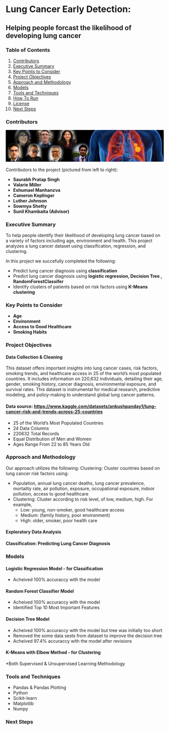 # Lung Cancer Early Detection: 
## Helping people forcast the likelihood of developing lung cancer

### Table of Contents

1. [Contributors](#contributors)
2. [Executive Summary](#executive-summary)
3. [Key Points to Consider](#key-points-to-consider)
4. [Project Objectives](#project-objectives)
5. [Approach and Methodology](#approach-and-methodology)
6. [Models](#models)
7. [Tools and Techniques](#tools-and-techniques)
8. [How To Run](#how-to-run)
9. [License](#license)
10. [Next Steps](#next-steps)

### Contributors

![contributors](team-picture.png)

Contributors to the project (pictured from left to right):
* **Saurabh Pratap Singh**
* **Valarie Miller**
* **Eshumael Manhanzva**
* **Cameron Keplinger**
* **Luther Johnson**
* **Sowmya Shetty**
* **Sunil Khambaita (Advisor)**

### Executive Summary 

To help people identify their likelihood of developing lung cancer based on a variety of factors including age, environment and health. This project analyzes a lung cancer dataset using classification, regression, and clustering.

In this project we succefully completed the following:

* Predict lung cancer diagnosis using **classification**
* Predict lung cancer diagnosis using **logistic regression, Decision Tree , RandomForestClassifer**
* Identify clusters of patients based on risk factors using **K-Means clustering**

### Key Points to Consider

* **Age**
* **Environment**
* **Access to Good Healthcare**
* **Smoking Habits**

### Project Objectives

#### Data Collection & Cleaning

This dataset offers important insights into lung cancer cases, risk factors, smoking trends, and healthcare access in 25 of the world’s most populated countries. It includes information on 220,632 individuals, detailing their age, gender, smoking history, cancer diagnosis, environmental exposure, and survival rates. This dataset is instrumental for medical research, predictive modeling, and policy-making to understand global lung cancer patterns.

#### Data source: https://www.kaggle.com/datasets/ankushpanday1/lung-cancer-risk-and-trends-across-25-countries

* 25 of the World’s Most Populated Countries
* 24 Data Columns
* 220632 Total Records
* Equal Distribution of Men and Women
* Ages Range From 22 to 85 Years Old

### Approach and Methodology

Our approach utilizes the following: 
Clustering: Cluster countries based on lung cancer risk factors using:
* Population, annual lung cancer deaths, lung cancer prevalence, mortality rate, air pollution, exposure, occupational exposure, indoor pollution, access to good healthcare
* Clustering: Cluster according to risk level, of low, medium, high. For example, 
	* Low: young, non-smoker, good healthcare access
	* Medium: (family history, poor environment) 
	* High: older, smoker, poor health care 

#### Exploratory Data Analysis
#### Classification: Predicting Lung Cancer Diagnosis

###  Models

#### Logistic Regression Model - for Classification
* Acheived 100% accuraccy with the model

#### Random Forest Classifier Model 
* Acheived 100% accuraccy with the model
* Identified Top 10 Most Important Features

#### Decision Tree Model
* Acheived 100% accuraccy with the model but tree was initially too short
* Removed the some data sests from dataset to improve the decision tree 
* Acheived 97.4% accuraccy with the model after revisions

#### K-Means with Elbow Method - for Clustering

*Both Supervised & Unsupervised Learning Methodology

### Tools and Techniques

* Pandas & Pandas Plotting
* Python
* Scikit-learn
* Matplotlib
* Numpy

### Next Steps

